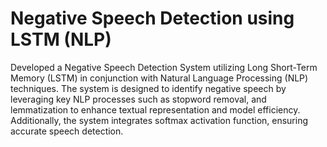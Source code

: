 # Negative Speech Detection using LSTM (NLP)
Developed a Negative Speech Detection System utilizing Long Short-Term Memory (LSTM) in conjunction with Natural Language Processing (NLP) techniques. The system is designed to identify negative speech by leveraging key NLP processes such as  stopword removal, and lemmatization to enhance textual representation and model efficiency.
Additionally, the system integrates softmax activation function, ensuring accurate speech detection.
